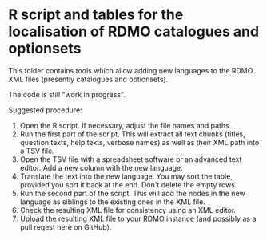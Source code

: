 # R script and tables for the localisation of RDMO catalogues and optionsets

This folder contains tools which allow adding new languages to the RDMO XML files (presently catalogues and optionsets).

The code is still "work in progress".

Suggested procedure:

1. Open the R script. If necessary, adjust the file names and paths.
2. Run the first part of the script. This will extract all text chunks (titles, question texts, help texts, verbose names) as well as their XML path into a TSV file.
3. Open the TSV file with a spreadsheet software or an advanced text editor. Add a new column with the new language.
4. Translate the text into the new language. You may sort the table, provided you sort it back at the end. Don't delete the empty rows.
5. Run the second part of the script. This will add the nodes in the new language as siblings to the existing ones in the XML file.
6. Check the resulting XML file for consistency using an XML editor.
7. Upload the resulting XML file to your RDMO instance (and possibly as a pull reqest here on GitHub).
